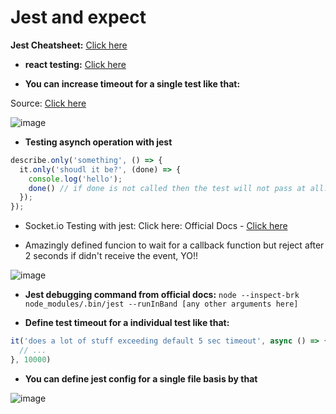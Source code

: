 # Jest and expect

**Jest Cheatsheet:** [Click here](https://devhints.io/jest)

- **react testing:** [Click here](https://github.com/sahilrajput03/learn-react/tree/main/jest-testing)

- **You can increase timeout for a single test like that:**

Source: [Click here](https://stackoverflow.com/a/68812335/10012446)

![image](https://user-images.githubusercontent.com/31458531/210116688-d0532a2e-c8ca-4434-b4c4-5c23c7b12cbf.png)


- **Testing asynch operation with jest**

```js
describe.only('something', () => {
  it.only('shoudl it be?', (done) => {
    console.log('hello');
    done() // if done is not called then the test will not pass at all. In fact the setTimeout warning is thrown.
  });
});
```

- Socket.io Testing with jest:  Click here: Official Docs - [Click here](https://socket.io/docs/v4/testing/)

- Amazingly defined funcion to wait for a callback function but reject after 2 seconds if didn't receive the event, YO!!

![image](https://user-images.githubusercontent.com/31458531/203509895-cc71e1db-36c1-4f62-be6b-d1e55a211d8f.png)


- **Jest debugging command from official docs:** `node --inspect-brk node_modules/.bin/jest --runInBand [any other arguments here]`

- **Define test timeout for a individual test like that:**

```js
it('does a lot of stuff exceeding default 5 sec timeout', async () => {
  // ...
}, 10000)
```

- **You can define jest config for a single file basis by that**

![image](https://user-images.githubusercontent.com/31458531/203556828-7bfd2f7b-1886-4982-b35a-ccd68e476e29.png)
